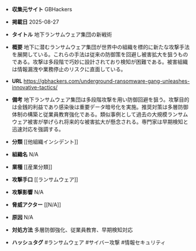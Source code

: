 - **収集元サイト**
GBHackers

- **掲載日**
2025-08-27

- **タイトル**
地下ランサムウェア集団の新戦術

- **概要**
地下に潜むランサムウェア集団が世界中の組織を標的に新たな攻撃手法を展開している。これらの手法は従来の防御策を回避し被害拡大を狙うものである。攻撃は多段階で巧妙に設計されており検知が困難である。被害組織は情報漏洩や業務停止のリスクに直面している。

- **URL**
https://gbhackers.com/underground-ransomware-gang-unleashes-innovative-tactics/

- **備考**
地下ランサムウェア集団は多段階攻撃を用い防御回避を狙う。攻撃目的は金銭的利益であり感染後は重要データ暗号化を実施。推奨対策は多層防御体制の構築と従業員教育強化である。類似事例として過去の大規模ランサムウェア被害が挙げられ将来的な被害拡大が懸念される。専門家は早期検知と迅速対応を強調する。

- **分類**
[[他組織インシデント]]

- **組織名**
N/A

- **業種**
[[産業分類]]

- **攻撃手口**
[[ランサムウェア]]

- **攻撃影響**
N/A

- **脅威アクター**
[[N/A]]

- **原因**
N/A

- **対処方法**
多層防御強化、従業員教育、早期検知対応

- **ハッシュタグ**
#ランサムウェア #サイバー攻撃 #情報セキュリティ

